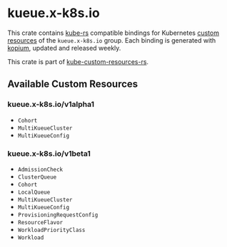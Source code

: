 <!--
SPDX-FileCopyrightText: The kube-custom-resources-rs Authors
SPDX-License-Identifier: 0BSD
 -->

# kueue.x-k8s.io

This crate contains [kube-rs](https://kube.rs/) compatible bindings for Kubernetes [custom resources](https://kubernetes.io/docs/tasks/extend-kubernetes/custom-resources/custom-resource-definitions/) of the `kueue.x-k8s.io` group. Each binding is generated with [kopium](https://github.com/kube-rs/kopium), updated and released weekly.

This crate is part of [kube-custom-resources-rs](https://github.com/metio/kube-custom-resources-rs).

## Available Custom Resources

### kueue.x-k8s.io/v1alpha1
- `Cohort`
- `MultiKueueCluster`
- `MultiKueueConfig`
### kueue.x-k8s.io/v1beta1
- `AdmissionCheck`
- `ClusterQueue`
- `Cohort`
- `LocalQueue`
- `MultiKueueCluster`
- `MultiKueueConfig`
- `ProvisioningRequestConfig`
- `ResourceFlavor`
- `WorkloadPriorityClass`
- `Workload`
